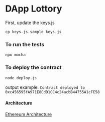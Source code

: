 # DApp Lottory
First, update the keys.js
```
cp keys.js.sample keys.js
```
### To run the tests
```
npx mocha
```
### To deploy the contract
```
node deploy.js
```
output example:
```Contract deployed to  0xc456595fA971E8CdD1CC4c24acbB44755A1cFE58```

#### Architecture
[Ethereum Architecture](./Ethereum-Architecture.png)
